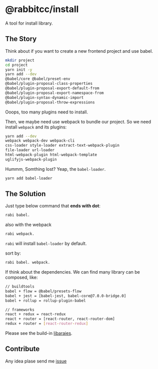 # @rabbitcc/install

A tool for install library.

## The Story

Think about if you want to create a new frontend project and use babel.

```sh
mkdir project
cd project
yarn init -y
yarn add --dev
@babel/core @babel/preset-env
@babel/plugin-proposal-class-properties
@babel/plugin-proposal-export-default-from
@babel/plugin-proposal-export-namespace-from
@babel/plugin-syntax-dynamic-import
@babel/plugin-proposal-throw-expressions
```

Ooops, too many plugins need to install.

Then, we maybe need use webpack to bundle our project. So we need install `webpack` and its plugins:

```sh
yarn add --dev
webpack webpack-dev webpack-cli
css-loader style-loader extract-text-webpack-plugin
file-loader url-loader
html-webpack-plugin html-webpack-template
uglifyjs-webpack-plugin
```

Hummm, Somthing lost? Yeap, the `babel-loader`.

```sh
yarn add babel-loader
```


## The Solution

Just type below command that **ends with dot**:

```sh
rabi babel.
```

also with the webpack

```sh
rabi webpack.
```

`rabi` will install `babel-loader` by default.


sort by:

```sh
rabi babel. webpack.

```

If think about the dependencies. We can find many library can be composed, like:

```sh
// buildtools
babel + flow = @babel/presets-flow
babel + jest = [babel-jest, babel-core@7.0.0-bridge.0]
babel + rollup = rollup-plugin-babel

// frameworks
react + redux = react-redux
react + router = [react-router, react-router-dom]
redux + router = [react-router-redux]
```

Please see the build-in [libaraies](/lib/library).


## Contribute

Any idea plase send me [issue](https://github.com/HairyRabbit/library-install/issues/new)
